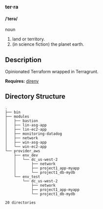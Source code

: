 ### ter·ra
#### /ˈterə/
noun

 1. land or territory.
 2. (in science fiction) the planet earth.

## Description
Opinionated Terraform wrapped in Terragrunt. 

**Requires:** [direnv](https://direnv.net/)

## Directory Structure
```
.
├── bin
├── modules
│   ├── bastion
│   ├── lin-asg-app
│   ├── lin-ec2-app
│   ├── monitoring-datadog
│   ├── network
│   ├── win-asg-app
│   └── win-ec2-app
└── provider_aws
    ├── env_dev
    │   └── dc_us-west-2
    │       ├── network
    │       ├── project1_app-myapp
    │       └── project1_db-mydb
    └── env_test
        └── dc_us-west-2
            ├── network
            ├── project1_app-myapp
            └── project1_db-mydb

20 directories
```

